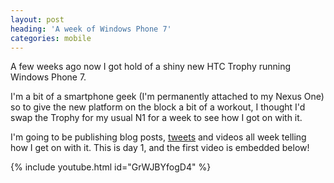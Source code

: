 ```yaml
---
layout: post
heading: 'A week of Windows Phone 7'
categories: mobile
---
```


A few weeks ago now I got hold of a shiny new HTC Trophy running Windows Phone 7.

I'm a bit of a smartphone geek (I'm permanently attached to my Nexus One) so to give the new platform on the block a bit of a workout, I thought I'd swap the Trophy for my usual N1 for a week to see how I got on with it.

<!-- Replace missing image from http://media.chris-alexander.co.uk/wp-content/uploads/2010/01/nexus.jpg -->

<!-- Replace missing image from http://media.chris-alexander.co.uk/wp-content/uploads/2011/02/trophy.jpg -->

I'm going to be publishing blog posts, [tweets](http://twitter.com/chris_alexander) and videos all week telling how I get on with it. This is day 1, and the first video is embedded below!

{% include youtube.html id="GrWJBYfogD4" %}
